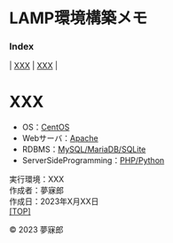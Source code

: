 # LAMP環境構築メモ <a id="TOP"></a>

### **Index**

| [XXX](#XXXX) | [XXX](#XXXX) |

<a id="XXXX"></a>
# <b>XXX</b>

* OS：[CentOS](https://ja.hostadvice.com/marketshare/os/jp/)  
* Webサーバ：[Apache](https://manuon.com/webserver-share-ranking/#index_id4)  
* RDBMS：[MySQL/MariaDB/SQLite](https://db-engines.com/en/ranking)  
* ServerSideProgramming：[PHP/Python](https://w3techs.com/technologies/overview/programming_language)  

実行環境：XXX  
作成者：夢寐郎  
作成日：2023年X月XX日  
[[TOP]](#TOP)  

© 2023 夢寐郎
